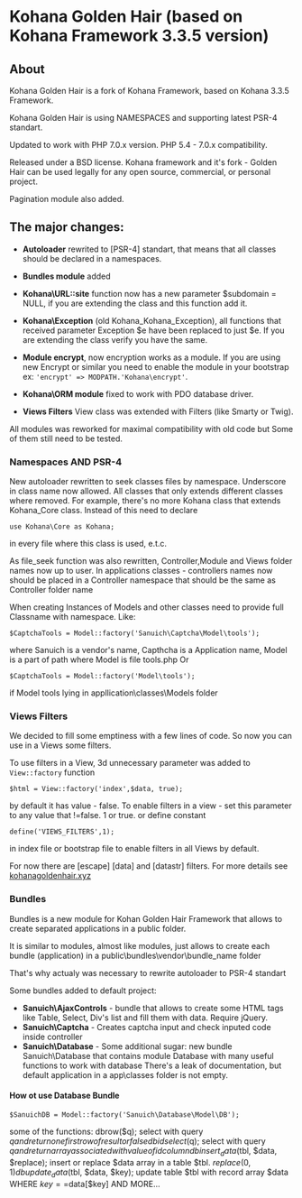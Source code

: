 # Kohana Golden Hair (based on Kohana Framework 3.3.5 version)

##  About
Kohana Golden Hair is a fork of Kohana Framework, based on Kohana 3.3.5 Framework.

Kohana Golden Hair is using NAMESPACES and supporting latest PSR-4 standart.

Updated to work with PHP 7.0.x version. PHP 5.4 - 7.0.x compatibility.

Released under a BSD license. Kohana framework and it's fork - Golden Hair can be used legally for any open source, commercial, or personal project.

Pagination module also added.

##  The major changes:

- **Autoloader** rewrited to [PSR-4] standart, that means that all classes should be declared in a namespaces.

- **Bundles module** added

- **Kohana\URL::site** function now has a new parameter $subdomain = NULL, if you are extending the class and this function add it.

- **Kohana\Exception** (old Kohana_Kohana_Exception), all functions that received parameter Exception $e have been replaced to just $e. If you are extending the class verify you have the same.

- **Module encrypt**, now encryption works as a module. If you are using new Encrypt or similar you need to enable the module in your bootstrap ex: ```'encrypt' => MODPATH.'Kohana\encrypt'```.

- **Kohana\ORM module** fixed to work with PDO database driver.

- **Views Filters** View class was extended with Filters (like Smarty or Twig).

All modules was reworked for maximal compatibility with old code but Some of them still need to be tested.

###  Namespaces AND PSR-4
New autoloader rewritten to seek classes files by namespace. 
Underscore in class name now allowed. 
All classes that only extends different classes where removed.
For example, there's no more Kohana class that extends Kohana_Core class.
Instead of this need to declare
```
use Kohana\Core as Kohana;
```
in every file where this class is used, e.t.c.

As file_seek function was also rewritten, Controller,Module and Views folder names now up to user.
In applications classes - controllers names now should be placed in a Controller namespace that should be the same as Controller folder name

When creating Instances of Models and other classes need to provide full Classname with namespace.
Like: 
```
$CaptchaTools = Model::factory('Sanuich\Captcha\Model\tools');
```
where Sanuich is a vendor's name, Capthcha is a Application name, Model is a part of path where Model is file tools.php
Or 
```
$CaptchaTools = Model::factory('Model\tools');
```
 if Model tools lying in appllication\classes\Models folder

###  Views Filters

We decided to fill some emptiness with a few lines of code. So now you can use in a Views some filters.

To use filters in a View, 3d unnecessary parameter was added to ```View::factory``` function
```
$html = View::factory('index',$data, true);
```
by default it has value - false. To enable filters in a view - set this parameter to any value that !=false. 1 or true.
or define  constant
```
define('VIEWS_FILTERS',1);
```
in index file or bootstrap file to enable filters in all Views by default.

For now there are [escape] [data] and [datastr] filters. For more details see [kohanagoldenhair.xyz](https://kohanagoldenhair.xyz)

###  Bundles
Bundles is a new module for Kohan Golden Hair Framework that allows to create separated applications in a public folder.

It is similar to modules, almost like modules, just allows to create each bundle (application) in a public\bundles\vendor\bundle_name folder

That's why actualy was necessary to rewrite autoloader to PSR-4 standart

Some bundles added to default project:

- **Sanuich\AjaxControls** - bundle that allows to create some HTML tags like Table, Select, Div's list and fill them with data. Require jQuery.
- **Sanuich\Captcha** - Creates captcha input and check inputed code inside controller
- **Sanuich\Database** - Some additional sugar: new bundle Sanuich\Database that contains module Database with many useful functions to work with database
There's a leak of documentation, but default application in a app\classes folder is not empty.

####  How ot use Database Bundle
```
$SanuichDB = Model::factory('Sanuich\Database\Model\DB'); 
```
some of the functions:
dbrow($q); select with query $q and return one first row of result or false
dbidselect($q); select with query $q and return array associated with value of id column
dbinsert_data($tbl, $data, $replace); insert or replace $data array in a table $tbl. $replace (0,1)
dbupdate_data($tbl, $data, $key); update table $tbl with record array $data WHERE $key==$data[$key]
AND MORE...
